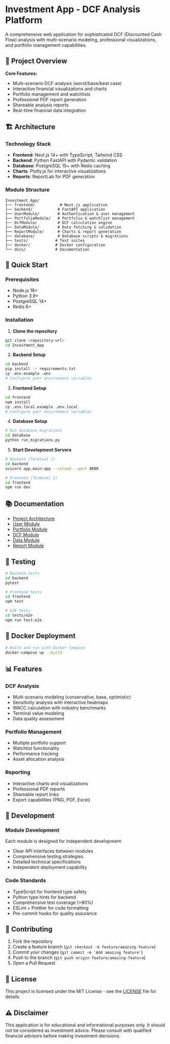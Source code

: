# Investment App - DCF Analysis Platform

A comprehensive web application for sophisticated DCF (Discounted Cash Flow) analysis with multi-scenario modeling, professional visualizations, and portfolio management capabilities.

## 🎯 Project Overview

**Core Features:**
- Multi-scenario DCF analysis (worst/base/best case)
- Interactive financial visualizations and charts
- Portfolio management and watchlists
- Professional PDF report generation
- Shareable analysis reports
- Real-time financial data integration

## 🏗️ Architecture

### Technology Stack
- **Frontend**: Next.js 14+ with TypeScript, Tailwind CSS
- **Backend**: Python FastAPI with Pydantic validation
- **Database**: PostgreSQL 15+ with Redis caching
- **Charts**: Plotly.js for interactive visualizations
- **Reports**: ReportLab for PDF generation

### Module Structure
```
Investment_App/
├── frontend/           # Next.js application
├── backend/           # FastAPI application
├── UserModule/        # Authentication & user management
├── PortfolioModule/   # Portfolio & watchlist management
├── DcfModule/         # DCF calculation engine
├── DataModule/        # Data fetching & validation
├── ReportModule/      # Charts & report generation
├── database/          # Database scripts & migrations
├── tests/            # Test suites
├── docker/           # Docker configuration
└── docs/             # Documentation
```

## 🚀 Quick Start

### Prerequisites
- Node.js 18+
- Python 3.9+
- PostgreSQL 14+
- Redis 6+

### Installation

1. **Clone the repository**
```bash
git clone <repository-url>
cd Investment_App
```

2. **Backend Setup**
```bash
cd backend
pip install -r requirements.txt
cp .env.example .env
# Configure your environment variables
```

3. **Frontend Setup**
```bash
cd frontend
npm install
cp .env.local.example .env.local
# Configure your environment variables
```

4. **Database Setup**
```bash
# Run database migrations
cd database
python run_migrations.py
```

5. **Start Development Servers**
```bash
# Backend (Terminal 1)
cd backend
uvicorn app.main:app --reload --port 8000

# Frontend (Terminal 2)
cd frontend
npm run dev
```

## 📚 Documentation

- [Project Architecture](./CLAUDE.md)
- [User Module](./UserModule/USER_MODULE_CLAUDE.md)
- [Portfolio Module](./PortfolioModule/PORTFOLIO_MODULE_CLAUDE.md)
- [DCF Module](./DcfModule/DCF_MODULE_CLAUDE.md)
- [Data Module](./DataModule/DATA_MODULE_CLAUDE.md)
- [Report Module](./ReportModule/REPORT_MODULE_CLAUDE.md)

## 🧪 Testing

```bash
# Backend tests
cd backend
pytest

# Frontend tests
cd frontend
npm test

# E2E tests
cd tests/e2e
npm run test:e2e
```

## 🐳 Docker Deployment

```bash
# Build and run with Docker Compose
docker-compose up --build
```

## 📊 Features

### DCF Analysis
- Multi-scenario modeling (conservative, base, optimistic)
- Sensitivity analysis with interactive heatmaps
- WACC calculation with industry benchmarks
- Terminal value modeling
- Data quality assessment

### Portfolio Management
- Multiple portfolio support
- Watchlist functionality
- Performance tracking
- Asset allocation analysis

### Reporting
- Interactive charts and visualizations
- Professional PDF reports
- Shareable report links
- Export capabilities (PNG, PDF, Excel)

## 🔧 Development

### Module Development
Each module is designed for independent development:
- Clear API interfaces between modules
- Comprehensive testing strategies
- Detailed technical specifications
- Independent deployment capability

### Code Standards
- TypeScript for frontend type safety
- Python type hints for backend
- Comprehensive test coverage (>80%)
- ESLint + Prettier for code formatting
- Pre-commit hooks for quality assurance

## 🤝 Contributing

1. Fork the repository
2. Create a feature branch (`git checkout -b feature/amazing-feature`)
3. Commit your changes (`git commit -m 'Add amazing feature'`)
4. Push to the branch (`git push origin feature/amazing-feature`)
5. Open a Pull Request

## 📄 License

This project is licensed under the MIT License - see the [LICENSE](LICENSE) file for details.

## ⚠️ Disclaimer

This application is for educational and informational purposes only. It should not be considered as investment advice. Please consult with qualified financial advisors before making investment decisions.
